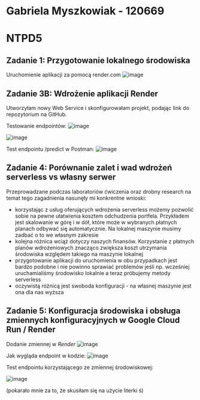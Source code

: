 # Gabriela Myszkowiak - 120669
# NTPD5


## Zadanie 1: Przygotowanie lokalnego środowiska
Uruchomienie aplikacji za pomocą render.com
![image](https://github.com/user-attachments/assets/10f24097-5915-494c-a6ec-ce358836d2b3)

## Zadanie 3B: Wdrożenie aplikacji Render
Utworzyłam nowy Web Service i skonfigurowałam projekt, podając link do repozytorium na GitHub.


Testowanie endpointów:
![image](https://github.com/user-attachments/assets/9b966d90-4294-4da2-8b8a-29af570ef458)

![image](https://github.com/user-attachments/assets/d18e3adf-0d63-497d-9d35-89be646114c8)


Test endpointu /predict w Postman:
![image](https://github.com/user-attachments/assets/8dbd1937-c34e-4e34-b980-88eec8af404e)


## Zadanie 4: Porównanie zalet i wad wdrożeń serverless vs własny serwer

Przeprowadzane podczas laboratoriów ćwiczenia oraz drobny research na temat tego zagadnienia nasunęły mi konkrentne wnioski:
* korzystając z usług oferujących wdrożenia serverless możemy pozwolić sobie na pewne ułatwienia kosztem odchudzenia portfela. Przykładem jest skalowanie w górę i w dół, które może w wybranych płatnych planach odbywać się automatycznie. Na lokalnej maszynie musimy zadbać o to we własnym zakresie
* kolejna różnica wciąż dotyczy naszych finansów. Korzystanie z płatnych planów wdrożeniowych znacząco zwiększa koszt utrzymania środowiska względem takiego na maszynie lokalnej
* przygotowanie aplikacji do uruchomienia w obu przypadkach jest bardzo podobne i nie powinno sprawiać problemów jeśli np. wcześniej uruchamialiśmy środowisko lokalnie a teraz próbujemy metody serverless
* oczywistą różnicą jest swoboda konfiguracji - na własnej maszynie jest ona dla nas wyższa

## Zadanie 5: Konfiguracja środowiska i obsługa zmiennych konfiguracyjnych w Google Cloud Run / Render

Dodanie zmiennej w *Render*
![image](https://github.com/user-attachments/assets/e09e8908-abd8-4555-97c6-d768ece7d316)


Jak wygląda endpoint w kodzie:
![image](https://github.com/user-attachments/assets/698ffd33-0366-46bf-9383-ce6c59cf886c)


Test endpointu korzystającego ze zmiennej środowiskowej:

![image](https://github.com/user-attachments/assets/f4064467-5965-43a2-acdc-9b80acdbc6cf)

(pokarało mnie za to, że skusiłam się na użycie literki ś)
